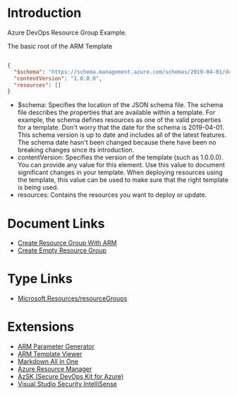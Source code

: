 # Introduction 
Azure DevOps Resource Group Example.


The basic root of the ARM Template

```json

{
  "$schema": "https://schema.management.azure.com/schemas/2019-04-01/deploymentTemplate.json#",
  "contentVersion": "1.0.0.0",
  "resources": []
}

```


- $schema: Specifies the location of the JSON schema file. The schema file describes the properties that are available within a template. For example, the schema defines resources as one of the valid properties for a template. Don't worry that the date for the schema is 2019-04-01. This schema version is up to date and includes all of the latest features. The schema date hasn't been changed because there have been no breaking changes since its introduction.
- contentVersion: Specifies the version of the template (such as 1.0.0.0). You can provide any value for this element. Use this value to document significant changes in your template. When deploying resources using the template, this value can be used to make sure that the right template is being used.
- resources: Contains the resources you want to deploy or update.

# Document Links
- [Create Resource Group With ARM](https://docs.microsoft.com/en-us/azure/azure-resource-manager/templates/template-tutorial-create-first-template)
- [Create Empty Resource Group](https://docs.microsoft.com/en-us/azure/azure-resource-manager/templates/deploy-to-subscription)

# Type Links
- [Microsoft.Resources/resourceGroups](https://docs.microsoft.com/en-us/azure/templates/microsoft.resources/2020-06-01/resourcegroups)

# Extensions
- [ARM Parameter Generator](https://marketplace.visualstudio.com/items?itemName=wilfriedwoivre.arm-params-generator)
- [ARM Template Viewer](https://marketplace.visualstudio.com/items?itemName=bencoleman.armview)
- [Markdown All in One](https://marketplace.visualstudio.com/items?itemName=yzhang.markdown-all-in-one)
- [Azure Resource Manager](https://marketplace.visualstudio.com/items?itemName=msazurermtools.azurerm-vscode-tools)
- [AzSK (Secure DevOps Kit for Azure)](https://aka.ms/devopskit/baseline)
- [Visual Studio Security IntelliSense](https://github.com/azsk/DevOpsKit-docs/blob/master/02-Secure-Development/Readme.md#security-intellisense-dev-secintel-1)